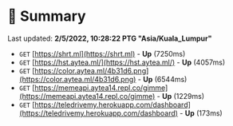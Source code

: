 # 📖 Summary
Last updated: **2/5/2022, 10:28:22 PTG "Asia/Kuala_Lumpur"**

- `GET` [https://shrt.ml](https://shrt.ml) - **Up** (7250ms)
- `GET` [https://hst.aytea.ml/](https://hst.aytea.ml/) - **Up** (4057ms)
- `GET` [https://color.aytea.ml/4b31d6.png](https://color.aytea.ml/4b31d6.png) - **Up** (6544ms)
- `GET` [https://memeapi.aytea14.repl.co/gimme](https://memeapi.aytea14.repl.co/gimme) - **Up** (1229ms)
- `GET` [https://teledrivemy.herokuapp.com/dashboard](https://teledrivemy.herokuapp.com/dashboard) - **Up** (173ms)
